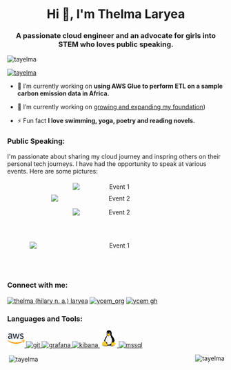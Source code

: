 <h1 align="center">Hi 👋, I'm Thelma Laryea</h1>
<h3 align="center">A passionate cloud engineer and an advocate for girls into STEM who loves public speaking.</h3>

<p align="left"> <img src="https://komarev.com/ghpvc/?username=tayelma&label=Profile%20views&color=0e75b6&style=flat" alt="tayelma" /> </p>

<p align="left"> <a href="https://github.com/ryo-ma/github-profile-trophy"><img src="https://github-profile-trophy.vercel.app/?username=tayelma" alt="tayelma" /></a> </p>

- 🔭 I’m currently working on **using AWS Glue to perform ETL on a sample carbon emission data in Africa.**

- 👯 I’m currently working on [growing and expanding my foundation](https://www.ycem.org/))

- ⚡ Fun fact **I love swimming, yoga, poetry and reading novels.**

<h3 align="left">Public Speaking:</h3>
<p align="left">I'm passionate about sharing my cloud journey and inspring others on their personal tech journeys. I have had the opportunity to speak at various events. Here are some pictures:</p>


<!-- <h3 align="left">Public Speaking:</h3> -->
<!--<p align="left">I'm passionate about public speaking and have had the opportunity to speak at various events. Here are some pictures:</p> -->

<!-- Container for the event pictures -->
<div align="center" style="display: flex; flex-wrap: wrap; justify-content: center;">
  <!-- Each event picture -->
  <img src="https://media.licdn.com/dms/image/D4E22AQE-eom_OoKEtg/feedshare-shrink_1280/0/1699259656821?e=1715817600&v=beta&t=pcXK7EldHwGQyr2y4TTCvud_PgyS4Mk-2-a1kah-3vw" alt="Event 1" style="width: 200px; margin: 5px;">
  <img src="https://media.licdn.com/dms/image/D4E22AQHRVDs0sXoIdQ/feedshare-shrink_1280/0/1690909565619?e=1715817600&v=beta&t=vFfGn0B1fJR6njJgkHsAP2XFN0ci292qYqAyujKh3cU" alt="Event 2" style="width: 300px; margin: 5px;">
 <!-- <img src="https://media.licdn.com/dms/image/C4E22AQFh_SOmRAE1Ag/feedshare-shrink_2048_1536/0/1648328026005?e=1715817600&v=beta&t=P8p5y6mgpjQL7qdiX2Tm4m4bV59W0A-no3n-rfpcNrI" alt="Event 2" style="width: 200px; margin: 5px;">
  <img src="" alt="Event 1" style="width: 200px; margin: 5px;"> -->
  <img src="https://media.licdn.com/dms/image/D4D22AQEqHRbyhLBBYA/feedshare-shrink_1280/0/1708889658650?e=1715817600&v=beta&t=8Ti3mOpL-0uCzO3kDNkrDhnmYFPZu706yucc4mH1M9I" alt="Event 2" style="width: 200px; height: 1000; margin: 10px;">
  <img src="https://media.licdn.com/dms/image/C4E22AQFh_SOmRAE1Ag/feedshare-shrink_2048_1536/0/1648328026005?e=1715817600&v=beta&t=P8p5y6mgpjQL7qdiX2Tm4m4bV59W0A-no3n-rfpcNrI" alt="Event 1" style="width: 400px; height: 200; margin: 50px;">
  <!-- Add more event pictures as needed -->
</div>

<!-- Add your event pictures below 
<div align="center">
  <img src="https://media.licdn.com/dms/image/D4E22AQE-eom_OoKEtg/feedshare-shrink_1280/0/1699259656821?e=1715817600&v=beta&t=pcXK7EldHwGQyr2y4TTCvud_PgyS4Mk-2-a1kah-3vw" alt="Event 1">
  <img src="https://media.licdn.com/dms/image/D4E22AQHRVDs0sXoIdQ/feedshare-shrink_1280/0/1690909565619?e=1715817600&v=beta&t=vFfGn0B1fJR6njJgkHsAP2XFN0ci292qYqAyujKh3cU" alt="Event 2">
  <img src="https://media.licdn.com/dms/image/C4E22AQFh_SOmRAE1Ag/feedshare-shrink_2048_1536/0/1648328026005?e=1715817600&v=beta&t=P8p5y6mgpjQL7qdiX2Tm4m4bV59W0A-no3n-rfpcNrI" alt="Event 1">
  <img src="https://media.licdn.com/dms/image/D4D22AQEqHRbyhLBBYA/feedshare-shrink_1280/0/1708889658650?e=1715817600&v=beta&t=8Ti3mOpL-0uCzO3kDNkrDhnmYFPZu706yucc4mH1M9I" alt="Event 2">
  <!-- Add more event pictures as needed 
</div> -->

<p> </p>




<h3 align="left">Connect with me:</h3>
<p align="left">
<a href="https://www.linkedin.com/in/thelma-laryea-73a49b1b4/" target="blank"><img align="center" src="https://raw.githubusercontent.com/rahuldkjain/github-profile-readme-generator/master/src/images/icons/Social/linked-in-alt.svg" alt="thelma (hilary n. a.) laryea" height="30" width="40" /></a>
<a href="https://instagram.com/ycem_org" target="blank"><img align="center" src="https://raw.githubusercontent.com/rahuldkjain/github-profile-readme-generator/master/src/images/icons/Social/instagram.svg" alt="ycem_org" height="30" width="40" /></a>
<a href="https://www.youtube.com/@YCEMGh" target="blank"><img align="center" src="https://raw.githubusercontent.com/rahuldkjain/github-profile-readme-generator/master/src/images/icons/Social/youtube.svg" alt="ycem gh" height="30" width="40" /></a>
</p>

<p> </p>




<h3 align="left">Languages and Tools:</h3>
<p align="left"> <a href="https://aws.amazon.com" target="_blank" rel="noreferrer"> <img src="https://raw.githubusercontent.com/devicons/devicon/master/icons/amazonwebservices/amazonwebservices-original-wordmark.svg" alt="aws" width="40" height="40"/> </a> <a href="https://git-scm.com/" target="_blank" rel="noreferrer"> <img src="https://www.vectorlogo.zone/logos/git-scm/git-scm-icon.svg" alt="git" width="40" height="40"/> </a> <a href="https://grafana.com" target="_blank" rel="noreferrer"> <img src="https://www.vectorlogo.zone/logos/grafana/grafana-icon.svg" alt="grafana" width="40" height="40"/> </a> <a href="https://www.elastic.co/kibana" target="_blank" rel="noreferrer"> <img src="https://www.vectorlogo.zone/logos/elasticco_kibana/elasticco_kibana-icon.svg" alt="kibana" width="40" height="40"/> </a> <a href="https://www.linux.org/" target="_blank" rel="noreferrer"> <img src="https://raw.githubusercontent.com/devicons/devicon/master/icons/linux/linux-original.svg" alt="linux" width="40" height="40"/> </a> <a href="https://www.microsoft.com/en-us/sql-server" target="_blank" rel="noreferrer"> <img src="https://www.svgrepo.com/show/303229/microsoft-sql-server-logo.svg" alt="mssql" width="40" height="40"/> </a> </p>

<p>&nbsp;<img align="center" src="https://github-readme-stats.vercel.app/api?username=tayelma&show_icons=true&locale=en" alt="tayelma" />
          <img align="right" src="https://github-readme-streak-stats.herokuapp.com/?user=tayelma&" alt="tayelma" /></p>


